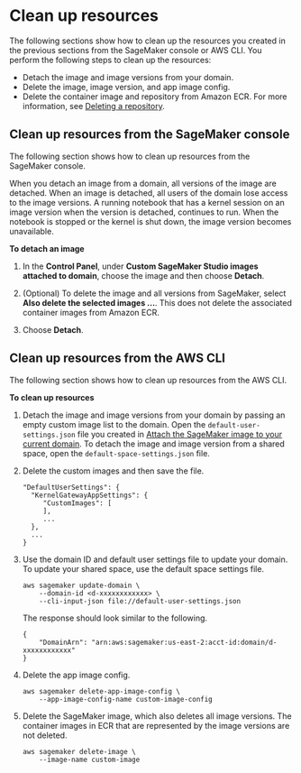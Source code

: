 # Clean up resources<a name="studio-byoi-cleanup"></a>

The following sections show how to clean up the resources you created in the previous sections from the SageMaker console or AWS CLI\. You perform the following steps to clean up the resources:
+ Detach the image and image versions from your domain\.
+ Delete the image, image version, and app image config\.
+ Delete the container image and repository from Amazon ECR\. For more information, see [Deleting a repository](https://docs.aws.amazon.com/AmazonECR/latest/userguide/repository-delete.html)\.

## Clean up resources from the SageMaker console<a name="studio-byoi-detach"></a>

The following section shows how to clean up resources from the SageMaker console\.

When you detach an image from a domain, all versions of the image are detached\. When an image is detached, all users of the domain lose access to the image versions\. A running notebook that has a kernel session on an image version when the version is detached, continues to run\. When the notebook is stopped or the kernel is shut down, the image version becomes unavailable\.

**To detach an image**

1. In the **Control Panel**, under **Custom SageMaker Studio images attached to domain**, choose the image and then choose **Detach**\.

1. \(Optional\) To delete the image and all versions from SageMaker, select **Also delete the selected images \.\.\.**\. This does not delete the associated container images from Amazon ECR\.

1. Choose **Detach**\.

## Clean up resources from the AWS CLI<a name="studio-byoi-sdk-cleanup"></a>

The following section shows how to clean up resources from the AWS CLI\.

**To clean up resources**

1. Detach the image and image versions from your domain by passing an empty custom image list to the domain\. Open the `default-user-settings.json` file you created in [Attach the SageMaker image to your current domain](studio-byoi-attach.md#studio-byoi-sdk-attach-current-domain)\. To detach the image and image version from a shared space, open the `default-space-settings.json` file\.

1. Delete the custom images and then save the file\.

   ```
   "DefaultUserSettings": {
     "KernelGatewayAppSettings": {
        "CustomImages": [
        ],
        ...
     },
     ...
   }
   ```

1. Use the domain ID and default user settings file to update your domain\. To update your shared space, use the default space settings file\.

   ```
   aws sagemaker update-domain \
       --domain-id <d-xxxxxxxxxxxx> \
       --cli-input-json file://default-user-settings.json
   ```

   The response should look similar to the following\.

   ```
   {
       "DomainArn": "arn:aws:sagemaker:us-east-2:acct-id:domain/d-xxxxxxxxxxxx"
   }
   ```

1. Delete the app image config\.

   ```
   aws sagemaker delete-app-image-config \
       --app-image-config-name custom-image-config
   ```

1. Delete the SageMaker image, which also deletes all image versions\. The container images in ECR that are represented by the image versions are not deleted\.

   ```
   aws sagemaker delete-image \
       --image-name custom-image
   ```